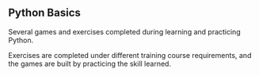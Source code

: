 ## Python Basics
Several games and exercises completed during learning and practicing Python.

Exercises are completed under different training course requirements, and the games are built by practicing the skill learned.
